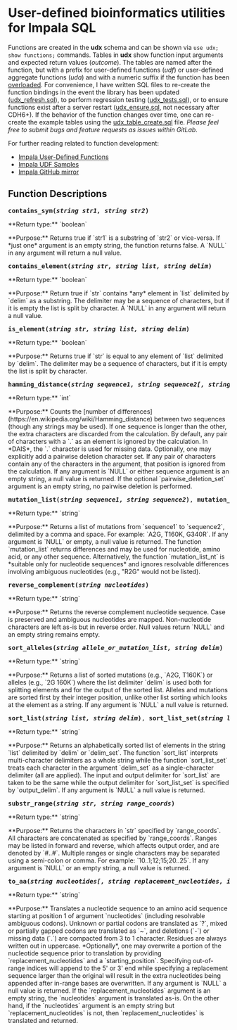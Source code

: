 # User-defined bioinformatics utilities for Impala SQL

Functions are created in the **udx** schema and can be shown via `use udx; show functions;` commands. Tables in **udx** show function input arguments and expected return values (*outcome*). The tables are named after the function, but with a prefix for user-defined functions (_udf_) or user-defined aggregate functions (_uda_) and with a numeric suffix if the function has been [overloaded](https://en.wikipedia.org/wiki/Function_overloading). For convenience, I have written SQL files to re-create the function bindings in the event the library has been updated ([udx_refresh.sql](https://git.biotech.cdc.gov/vfn4/udf-bioutils/blob/master/udx_refresh.sql)), to perform regression testing ([udx_tests.sql](https://git.biotech.cdc.gov/vfn4/udf-bioutils/blob/master/udx_tests.sql)), or to ensure functions exist after a server restart ([udx_ensure.sql](https://git.biotech.cdc.gov/vfn4/udf-bioutils/blob/master/udx_ensure.sql), not necessary after CDH6+). If the behavior of the function changes over time, one can re-create the example tables using the [udx_table_create.sql](https://git.biotech.cdc.gov/vfn4/udf-bioutils/blob/master/udx_table_create.sql) file. *Please feel free to submit bugs and feature requests as issues within GitLab.*

For further reading related to function development:
* [Impala User-Defined Functions](https://www.cloudera.com/documentation/enterprise/6/6.0/topics/impala_udf.html)
* [Impala UDF Samples](https://github.com/cloudera/impala-udf-samples)
* [Impala GitHub mirror](https://github.com/apache/impala)


## Function Descriptions
<pre><b>contains_sym(<i>string str1, string str2</i>)</b></pre>
<p> **Return type:** `boolean`
<p> **Purpose:** Returns true if `str1` is a substring of `str2` or vice-versa. If *just one* argument is an empty string, the function returns false. A `NULL` in any argument will return a null value.

<br />

<pre><b>contains_element(<i>string str, string list, string delim</i>)</b></pre>
<p> **Return type:** `boolean`
<p> **Purpose:** Return true if `str` contains *any* element in `list` delimited by `delim` as a substring. The delimiter may be a sequence of characters, but if it is empty the list is split by character. A `NULL` in any argument will return a null value.

<br />

<pre><b>is_element(<i>string str, string list, string delim</i>)</b></pre>
<p> **Return type:** `boolean`
<p> **Purpose:** Returns true if `str` is equal to any element of `list` delimited by `delim`. The delimiter may be a sequence of characters, but if it is empty the list is split by character.

<br />

<pre><b>hamming_distance(<i>string sequence1, string sequence2[, string pairwise_deletion_set]</i>)</b></pre>
<p> **Return type:** `int`
<p> **Purpose:** Counts the [number of differences](https://en.wikipedia.org/wiki/Hamming_distance) between two sequences (though any strings may be used). If one sequence is longer than the other, the extra characters are discarded from the calculation. By default, any pair of characters with a `.` as an element is ignored by the calculation. In *DAIS*, the `.` character is used for missing data. Optionally, one may explicitly add a pairwise deletion character set. If any pair of characters contain any of the characters in the argument, that position is ignored from the calculation. If any argument is `NULL` or either sequence argument is an empty string, a null value is returned. If the optional `pairwise_deletion_set` argument is an empty string, no pairwise deletion is performed.

<br />

<pre><b>mutation_list(<i>string sequence1, string sequence2</i>)</b>, <b>mutation_list_nt(<i>string sequence1, string sequence2</i>)</b></pre>
<p> **Return type:** `string`
<p> **Purpose:** Returns a list of mutations from `sequence1` to `sequence2`, delimited by a comma and space. For example: `A2G, T160K, G340R`. If any argument is `NULL` or empty, a null value is returned. The function `mutation_list` returns differences and may be used for nucleotide, amino acid, or any other sequence. Alternatively, the function `mutation_list_nt` is *suitable only for nucleotide sequences* and ignores resolvable differences involving ambiguous nucleotides (e.g., "R2G" would not be listed).

<br />

<pre><b>reverse_complement(<i>string nucleotides</i>)</b></pre>
<p> **Return type:** `string`
<p> **Purpose:** Returns the reverse complement nucleotide sequence. Case is preserved and ambiguous nucleotides are mapped. Non-nucleotide characters are left as-is but in reverse order. Null values return `NULL` and an empty string remains empty.

<br />

<pre><b>sort_alleles(<i>string allele_or_mutation_list, string delim</i>)</b></b></pre>
<p> **Return type:** `string`
<p> **Purpose:** Returns a list of sorted mutations (e.g., `A2G, T160K`) or alleles (e.g., `2G 160K`) where the list delimiter `delim` is used both for splitting elements and for the output of the sorted list. Alleles and mutations are sorted first by their integer position, unlike other list sorting which looks at the element as a string. If any argument is `NULL` a null value is returned.

<br />

<pre><b>sort_list(<i>string list, string delim</i>)</b>, <b>sort_list_set(<i>string list, string delim_set, string output_delim</i>)</b></pre>
<p> **Return type:** `string`
<p> **Purpose:** Returns an alphabetically sorted list of elements in the string `list` delimited by `delim` or `delim_set`. The function `sort_list` interprets multi-character delimiters as a whole string while the function `sort_list_set` treats each character in the argument `delim_set` as a single-character delimiter (all are applied). The input and output delimiter for `sort_list` are taken to be the same while the output delimiter for `sort_list_set` is specified by `output_delim`. If any argument is `NULL` a null value is returned.


<br />

<pre><b>substr_range(<i>string str, string range_coords</i>)</b></b></pre>
<p> **Return type:** `string`
<p> **Purpose:** Returns the characters in `str` specified by `range_coords`. All characters are concatenated as specified by `range_coords`. Ranges may be listed in forward and reverse, which affects output order, and are denoted by `#..#`. Multiple ranges or single characters may be separated using a semi-colon or comma. For example: `10..1;12;15;20..25`. If any argument is `NULL` or an empty string, a null value is returned.

<br />

<pre><b>to_aa(<i>string nucleotides[, string replacement_nucleotides, int starting_position]</i>)</b></pre>
<p> **Return type:** `string`
<p> **Purpose:** Translates a nucleotide sequence to an amino acid sequence starting at position 1 of argument `nucleotides` (including resolvable ambiguous codons). Unknown or partial codons are translated as `?`, mixed or partially gapped codons are translated as `~`, and deletions (`-`) or missing data (`.`) are compacted from 3 to 1 character. Residues are always written out in uppercase. *Optionally*, one may overwrite a portion of the nucleotide sequence prior to translation by providing `replacement_nucleotides` and a `starting_position`. Specifying out-of-range indices will append to the 5' or 3' end while specifying a replacement sequence larger than the original will result in the extra nucleotides being appended after in-range bases are overwritten. If any argument is `NULL` a null value is returned. If the `replacement_nucleotides` argument is an empty string, the `nucleotides` argument is translated as-is. On the other hand, if the `nucleotides` argument is an empty string but `replacement_nucleotides` is not, then `replacement_nucleotides` is translated and returned.